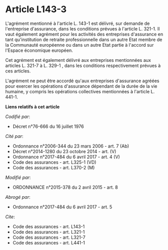 # Article L143-3

L'agrément mentionné à l'article L. 143-1 est délivré, sur demande de l'entreprise d'assurance, dans les conditions prévues à
l'article L. 321-1. Il vaut également agrément pour les activités des entreprises d'assurance en tant qu'institution de
retraite professionnelle dans un autre Etat membre de la Communauté européenne ou dans un autre Etat partie à l'accord sur
l'Espace économique européen. 

Cet agrément est également délivré aux entreprises mentionnées aux articles L. 321-7 à    L. 329-1 , dans les conditions
respectivement prévues à ces articles. 

L'agrément ne peut être accordé qu'aux entreprises d'assurance agréées pour exercer les opérations d'assurance dépendant de
la durée de la vie humaine, y compris les opérations collectives mentionnées à l'article L. 441-1.

**Liens relatifs à cet article**

_Codifié par_:

  - Décret n°76-666 du 16 juillet 1976

_Cité par_:

  - Ordonnance n°2006-344 du 23 mars 2006 - art. 7 (Ab)
  - Décret n°2014-1280 du 23 octobre 2014 - art. (V)
  - Ordonnance n°2017-484 du 6 avril 2017 - art. 4 (V)
  - Code des assurances - art. L325-1 (VD)
  - Code des assurances - art. L370-2 (M)

_Modifié par_:

  - ORDONNANCE n°2015-378 du 2 avril 2015 - art. 8

_Abrogé par_:

  - Ordonnance n°2017-484 du 6 avril 2017 - art. 5

_Cite_:

  - Code des assurances - art. L143-1
  - Code des assurances - art. L321-1
  - Code des assurances - art. L321-7
  - Code des assurances - art. L441-1
